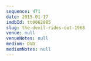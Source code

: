 ```yaml
---
sequence: 471
date: 2015-01-17
imdbId: tt0062885
slug: the-devil-rides-out-1968
venue: null
venueNotes: null
medium: DVD
mediumNotes: null
---
```

